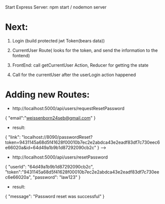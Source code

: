 Start Express Server: npm start / nodemon server
# Next:
1. Login (build protected jwt Token(bears data))
2. CurrentUser Route( looks for the token, and send the information to the fontend)

3. FrontEnd: call getCurrentUser Action, Reducer for getting the state
4. Call for the currentUser after the userLogin action happened 


# Adding new Routes:

- http://localhost:5000/api/users/requestResetPassword


{
"email":"weissenborn24seb@gmail.com"
}

- result:

{
  "link": "localhost://8090/passwordReset?token=9431145a68d5f41628f00010b7ec2e2abdca43e2eadf83df7c730eec6e66020a&id=64d49a1b9b1d87292090cb2c"
} -->


- http://localhost:5000/api/users/resetPassword

{
  "userId": "64d49a1b9b1d87292090cb2c",
  "token":"9431145a68d5f41628f00010b7ec2e2abdca43e2eadf83df7c730eec6e66020a",
  "password": "law123"
} 

- result:

{
  "message": "Password reset was successful"
} 
